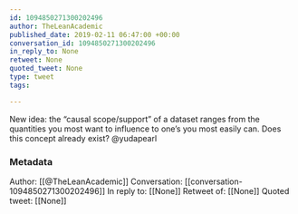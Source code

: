 ```yaml
---
id: 1094850271300202496
author: TheLeanAcademic
published_date: 2019-02-11 06:47:00 +00:00
conversation_id: 1094850271300202496
in_reply_to: None
retweet: None
quoted_tweet: None
type: tweet
tags:

---
```


New idea: the “causal scope/support” of a dataset ranges from the quantities you most want to influence to one’s you most easily can. Does this concept already exist? @yudapearl

### Metadata

Author: [[@TheLeanAcademic]]
Conversation: [[conversation-1094850271300202496]]
In reply to: [[None]]
Retweet of: [[None]]
Quoted tweet: [[None]]
